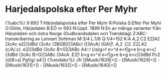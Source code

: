 # Harjedalspolska efter Per Myhr

{%abc%}
X:693
T:Härjedalspolska efter Per Myhr
R:Polska
S:Efter Per Myhr
O:Glöte, Härjedalen
B:EÖ nr 693
N:Uppt. 1899
N:En av många varianter från Härjedalen och östra Norge (Gudbrandsdalen och Trøndelag)
Z:ABC-transkribering av Lennart Sohlman
M:3/4
L:1/8
Q:1/4=152
K:A
A,2 C2 E2|A2 (3cAc e2|(3dBd (3cAc (3BGB|((3ABc) ((3AcA) (GA)|!
.A,2 .C2 .E2|.A2 (c/A/.c) .e2|(3dBd (3cAc B>G|(3ABc A4::!
{/a}g>f e>^d e>f|g>e b>g e>c|(3dBd (3cAc B>G|(3ABc (3AcA .E2|!
b>g e>^d e>f|g>e b>g e>c|(3dBd Pc2 {d}B>a| Pgf/g/ a4:|]
{%endabc%}
Jfr [[Musik/1628|+]] - [[Musik/1629|+]] - [[Musik/1631|+]] - [[Musik/1632|+]] - [[Musik/1640|+]]
